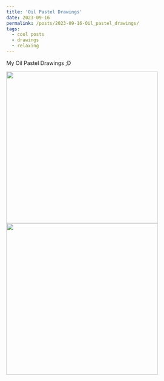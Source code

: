 ```yaml
---
title: 'Oil Pastel Drawings'
date: 2023-09-16
permalink: /posts/2023-09-16-Oil_pastel_drawings/
tags:
  - cool posts
  - drawings
  - relaxing
---
```


My Oil Pastel Drawings ;D


   <img src="../images/Aurora.png" width="400" height="400" />


   <img src="../images/Waterlily.png" width="400" height="400"/>


